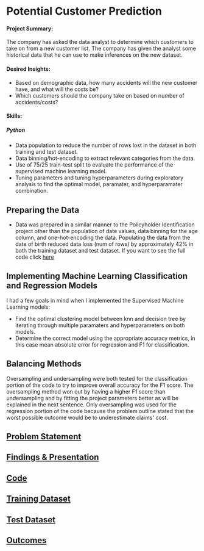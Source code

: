 # Potential Customer Prediction
#### Project Summary:
The company has asked the data analyst to determine which customers to take on from a new customer list. The company has given the analyst some historical data that he can use to make inferences on the new dataset. 
#### Desired Insights:
* Based on demographic data, how many accidents will the new customer have, and what will the costs be?
* Which customers should the company take on based on number of accidents/costs?
#### Skills:
##### Python
* Data population to reduce the number of rows lost in the dataset in both training and test dataset.
* Data binning/hot-encoding to extract relevant categories from the data.
* Use of 75/25 train-test split to evaluate the performance of the supervised machine learning model.
* Tuning parameters and tuning hyperparameters during exploratory analysis to find the optimal model, paramater, and hyperparamater combination.
## Preparing the Data
* Data was prepared in a similar manner to the Policyholder Identification project other than the population of date values, data binning for the age column, and one-hot-encoding the data. Populating the data from the date of birth reduced data loss (num of rows) by approximately 42% in both the training dataset and test dataset. If you want to see the full code click [here](https://github.com/benjammin97/PotentialCustomerPrediction/blob/main/auto_prediction_sl.ipynb)
## Implementing Machine Learning Classification and Regression Models

I had a few goals in mind when I implemented the Supervised Machine Learning models:
* Find the optimal clustering model between knn and decision tree by iterating through multiple paramaters and hyperparameters on both models.
* Determine the correct model using the appropriate accuracy metrics, in this case mean absolute error for regression and F1 for classification. 
  
## Balancing Methods
Oversampling and undersampling were both tested for the classification portion of the code to try to improve overall accuracy for the F1 score. The oversampling method won out by having a higher F1 score than undersampling and by fitting the project parameters better as will be explained in the next sentence. Only oversampling was used for the regression portion of the code because the problem outline stated that the worst possible outcome would be to underestimate claims' cost.

## [Problem Statement](https://github.com/benjammin97/PotentialCustomerPrediction/blob/main/AutoInsuranceCaseStudyPt2.pdf)
## [Findings & Presentation](https://github.com/benjammin97/PotentialCustomerPrediction/blob/main/Classifying%20Policyholders%20with%20Supervised%20Learning.pdf)
## [Code](https://github.com/benjammin97/PotentialCustomerPrediction/blob/main/auto_prediction_sl.ipynb)
## [Training Dataset](https://github.com/benjammin97/PotentialCustomerPrediction/blob/main/auto_policies_2020.csv)
## [Test Dataset](https://github.com/benjammin97/PotentialCustomerPrediction/blob/main/auto_potential_customers_2022.csv)
## [Outcomes](https://github.com/benjammin97/PotentialCustomerPrediction/blob/main/Outcomes)

